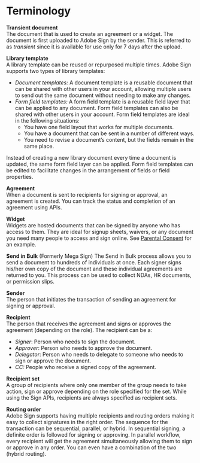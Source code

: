 # Terminology

**Transient document**  
The document that is used to create an agreement or a widget. The document is first uploaded to Adobe Sign by the sender. This is referred to as _transient_ since it is available for use only for 7 days after the upload.

**Library template**  
A library template can be reused or repurposed multiple times. Adobe Sign supports two types of library templates:

- _Document templates:_ A document template is a reusable document that can be shared with other users in your account, allowing multiple users to send out the same document without needing to make any changes.
- _Form field templates:_ A form field template is a reusable field layer that can be applied to any document. Form field templates can also be shared with other users in your account. Form field templates are ideal in the following situations:
  * You have one field layout that works for multiple documents.
  * You have a document that can be sent in a number of different ways.
  * You need to revise a document&rsquo;s content, but the fields remain in the same place.

Instead of creating a new library document every time a document is updated, the same form field layer can be applied. Form field templates can be edited to facilitate changes in the arrangement of fields or field properties.

**Agreement**  
When a document is sent to recipients for signing or approval, an agreement is created. You can track the status and completion of an agreement using APIs.

**Widget**  
Widgets are hosted documents that can be signed by anyone who has access to them. They are ideal for signup sheets, waivers, or any document you need many people to access and sign online. See [Parental Consent](../scenarios/parental-consent.md) for an example.

**Send in Bulk** (Formerly Mega Sign) 
The Send in Bulk process allows you to send a document to hundreds of individuals at once. Each signer signs his/her own copy of the document and these individual agreements are returned to you. This process can be used to collect NDAs, HR documents, or permission slips.

**Sender**  
The person that initiates the transaction of sending an agreement for signing or approval.

**Recipient**  
The person that receives the agreement and signs or approves the agreement (depending on the role). The recipient can be a:

- _Signer_: Person who needs to sign the document.
- _Approver_: Person who needs to approve the document.
- _Delegator_: Person who needs to delegate to someone who needs to sign or approve the document.
- _CC:_ People who receive a signed copy of the agreement.

**Recipient set**  
A group of recipients where only one member of the group needs to take action, sign or approve depending on the role specified for the set. While using the Sign APIs, recipients are always specified as recipient sets.

**Routing order**  
Adobe Sign supports having multiple recipients and routing orders making it easy to collect signatures in the right order. The sequence for the transaction can be sequential, parallel, or hybrid. In sequential signing, a definite order is followed for signing or approving. In parallel workflow, every recipient will get the agreement simultaneously allowing them to sign or approve in any order. You can even have a combination of the two (hybrid routing).
